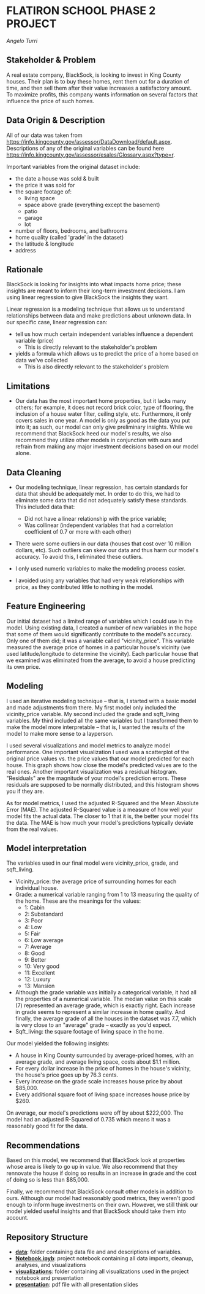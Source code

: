 # FLATIRON SCHOOL PHASE 2 PROJECT
*Angelo Turri*

## Stakeholder & Problem
A real estate company, BlackSock, is looking to invest in King County houses. Their plan is to buy these homes, rent them out for a duration of time, and then sell them after their value increases a satisfactory amount. To maximize profits, this company wants information on several factors that influence the price of such homes.

## Data Origin & Description
All of our data was taken from https://info.kingcounty.gov/assessor/DataDownload/default.aspx.
Descriptions of any of the original variables can be found here https://info.kingcounty.gov/assessor/esales/Glossary.aspx?type=r.

Important variables from the original dataset include:

- the date a house was sold & built
- the price it was sold for
- the square footage of:
    - living space
    - space above grade (everything except the basement)
    - patio
    - garage
    - lot
- number of floors, bedrooms, and bathrooms
- home quality (called 'grade' in the dataset)
- the latitude & longitude
- address

## Rationale
BlackSock is looking for insights into what impacts home price; these insights are meant to inform their long-term investment decisions. I am using linear regression to give BlackSock the insights they want.

Linear regression is a modeling technique that allows us to understand relationships between data and make predictions about unknown data. In our specific case, linear regression can:

- tell us how much certain independent variables influence a dependent variable (price)
    - This is directly relevant to the stakeholder's problem
- yields a formula which allows us to predict the price of a home based on data we've collected
    - This is also directly relevant to the stakeholder's problem
    
## Limitations
- Our data has the most important home properties, but it lacks many others; for example, it does not record brick color, type of flooring, the inclusion of a house water filter, ceiling style, etc. Furthermore, it only covers sales in one year. A model is only as good as the data you put into it; as such, our model can only give preliminary insights. While we recommend that BlackSock heed our model's results, we also recommend they utilize other models in conjunction with ours and refrain from making any major investment decisions based on our model alone.

## Data Cleaning

- Our modeling technique, linear regression, has certain standards for data that should be adequately met. In order to do this, we had to eliminate some data that did not adequately satisfy these standards. This included data that:
    - Did not have a linear relationship with the price variable;
    - Was collinear (independent variables that had a correlation coefficient of 0.7 or more with each other)

- There were some outliers in our data (houses that cost over 10 million dollars, etc). Such outliers can skew our data and thus harm our model's accuracy. To avoid this, I eliminated these outliers.

- I only used numeric variables to make the modeling process easier.

- I avoided using any variables that had very weak relationships with price, as they contributed little to nothing in the model.

## Feature Engineering

Our initial dataset had a limited range of variables which I could use in the model. Using existing data, I created a number of new variables in the hope that some of them would significantly contribute to the model's accuracy. Only one of them did; it was a variable called "vicinity_price". This variable measured the average price of homes in a particular house's vicinity (we used latitude/longitude to determine the vicinity). Each particular house that we examined was eliminated from the average, to avoid a house predicting its own price.

## Modeling

I used an iterative modeling technique – that is, I started with a basic model and made adjustments from there. My first model only included the vicinity_price variable. My second included the grade and sqft_living variables. My third included all the same variables but I transformed them to make the model more interpretable – that is, I wanted the results of the model to make more sense to a layperson.

I used several visualizations and model metrics to analyze model performance. One important visualization I used was a scatterplot of the original price values vs. the price values that our model predicted for each house. This graph shows how close the model's predicted values are to the real ones. Another important visualization was a residual histogram. "Residuals" are the magnitude of your model's prediction errors. These residuals are supposed to be normally distributed, and this histogram shows you if they are.

As for model metrics, I used the adjusted R-Squared and the Mean Absolute Error (MAE). The adjusted R-Squared value is a measure of how well your model fits the actual data. The closer to 1 that it is, the better your model fits the data. The MAE is how much your model's predictions typically deviate from the real values.


## Model interpretation

The variables used in our final model were vicinity_price, grade, and sqft_living.
- Vicinity_price: the average price of surrounding homes for each individual house.
- Grade: a numerical variable ranging from 1 to 13 measuring the quality of the home. These are the meanings for the values:
    - 1: Cabin
    - 2: Substandard
    - 3: Poor
    - 4: Low
    - 5: Fair
    - 6: Low average
    - 7: Average
    - 8: Good
    - 9: Better
    - 10: Very good
    - 11: Excellent
    - 12: Luxury
    - 13: Mansion
- Although the grade variable was initially a categorical variable, it had all the properties of a numerical variable. The median value on this scale (7) represented an average grade, which is exactly right. Each increase in grade seems to represent a similar increase in home quality. And finally, the average grade of all the houses in the dataset was 7.7, which is very close to an "average" grade – exactly as you'd expect.
- Sqft_living: the square footage of living space in the home.

Our model yielded the following insights:

- A house in King County surrounded by average-priced homes, with an average grade, and average living space, costs about $1.1 million.
- For every dollar increase in the price of homes in the house's vicinity, the house's price goes up by 76.3 cents.
- Every increase on the grade scale increases house price by about $85,000.
- Every additional square foot of living space increases house price by $260.

On average, our model's predictions were off by about $222,000. The model had an adjusted R-Squared of 0.735 which means it was a reasonably good fit for the data.

## Recommendations

Based on this model, we recommend that BlackSock look at properties whose area is likely to go up in value. We also recommend that they rennovate the house if doing so results in an increase in grade and the cost of doing so is less than $85,000.

Finally, we recommend that BlackSock consult other models in addition to ours. Although our model had reasonably good metrics, they weren't good enough to inform huge investments on their own. However, we still think our model yielded useful insights and that BlackSock should take them into account.

## Repository Structure
- **[data](https://github.com/Jellohub/phase2_project/tree/master/data)**: folder containing data file and and descriptions of variables.
- **[Notebook.ipyb](https://github.com/Jellohub/phase2_project/blob/master/Notebook.ipynb)**: project notebook containing all data imports, cleanup, analyses, and visualizations
- **[visualizations](https://github.com/Jellohub/phase2_project/tree/master/visualizations)**: folder containing all visualizations used in the project notebook and presentation
- **[presentation](https://github.com/Jellohub/phase2_project/tree/master/presentation.pdf)**: pdf file with all presentation slides